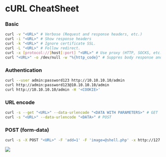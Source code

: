 # cURL CheatSheet

### Basic

```bash
curl -v "<URL>" # Verbose (Request and response headers, etc.)
curl -i "<URL>" # Show response headers
curl -k "<URL>" # Ignore certificate SSL.
curl -L "<URL>" # Follow redirect.
curl -x [protocol://]host[:port] "<URL>" # Use proxy (HTTP, SOCKS, etc.)
curl "<URL>" -o /dev/null -w "%{http_code}" # Suppres body response and show status code.
```

### Authentication

```bash
curl --user admin:password123 http://10.10.10.10/admin
curl http://admin:password123@10.10.10.10/admin
curl http://10.10.10.10/admin -H '<COOKIE>'
```

### URL encode

```bash
curl -s --get "<URL>" --data-urlencode "<DATA WITH PARAMETERS>" # GET
curl -s "<URL>" --data-urlencode "<DATA>" # POST
```

### POST (form-data)

```bash
curl -s -X POST "<URL>" -F 'add=1' -F 'image=@shell.php' -x http://127.0.0.1:8080
```

![](../../.gitbook/assets/post\_form\_data.png)
